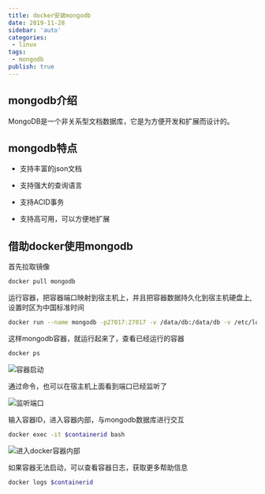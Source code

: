 ```yaml
---
title: docker安装mongodb
date: 2019-11-28
sidebar: 'auto'
categories:
 - linux
tags:
 - mongodb
publish: true
---
```

## mongodb介绍

MongoDB是一个非关系型文档数据库，它是为方便开发和扩展而设计的。

## mongodb特点

+ 支持丰富的json文档

+ 支持强大的查询语言

+ 支持ACID事务

+ 支持高可用，可以方便地扩展

## 借助docker使用mongodb

首先拉取镜像

```bash
docker pull mongodb
```

运行容器，把容器端口映射到宿主机上，并且把容器数据持久化到宿主机硬盘上,设置时区为中国标准时间

```bash
docker run --name mongodb -p27017:27017 -v /data/db:/data/db -v /etc/localtime:/etc/localtime -d mongo
```

这样mongodb容器，就运行起来了，查看已经运行的容器

```bash
docker ps
```

![容器启动](https://img.array.fun/img/2019/12/14/xdh3shh6bf3ld8g.webp)

通过命令，也可以在宿主机上面看到端口已经监听了

![监听端口](https://img.array.fun/img/2019/12/14/duvd0pwo71b9x74.webp)


输入容器ID，进入容器内部，与mongodb数据库进行交互

```bash
docker exec -it $containerid bash
```

![进入docker容器内部](https://img.array.fun/img/2019/12/14/kk5iz5mkg29sqeo.webp)

如果容器无法启动，可以查看容器日志，获取更多帮助信息

```bash
docker logs $containerid
```
